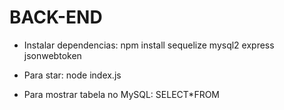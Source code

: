 # BACK-END

* Instalar dependencias:
npm install sequelize mysql2 express jsonwebtoken

* Para star:
node index.js

* Para mostrar tabela no MySQL:
SELECT*FROM